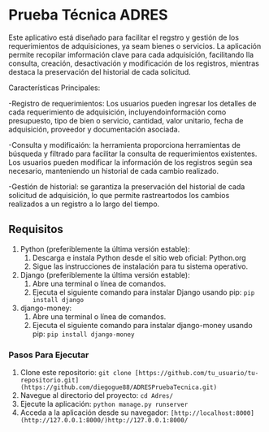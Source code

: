 # Prueba Técnica ADRES
  
  Este aplicativo está diseñado para facilitar el regstro y gestión de los requerimientos de adquisiciones, ya seam bienes o servicios.
  La aplicación permite recopilar imformación clave para cada adquisición, facilitando lla consulta, creación, desactivación y modificación
  de los registros, mientras destaca la preservación del historial de cada solicitud.

Características Principales:

  -Registro de requerimientos: Los usuarios pueden ingresar los detalles de cada requerimiento de adquisición, incluyendoinformación como presupuesto,
  tipo de bien o servicio, cantidad, valor unitario, fecha de adquisición, proveedor y documentación asociada.
  
  -Consulta y modificaión: la herramienta proporciona herramientas de búsqueda y filtrado para facilitar la consulta de requerimientos existentes. 
  Los usuarios pueden modificar la información de los registros según sea necesario, manteniendo un historial de cada cambio realizado.
  
  -Gestión de historial: se garantiza la preservación del historial de cada solicitud de adquisición, lo que permite rastreartodos los cambios 
  realizados a un registro a lo largo del tiempo.

## Requisitos
  
  1. Python (preferiblemente la última versión estable):
      1. Descarga e instala Python desde el sitio web oficial: Python.org
      2. Sigue las instrucciones de instalación para tu sistema operativo.
  2. Django (preferiblemente la última versión estable):
      1. Abre una terminal o línea de comandos.
      2. Ejecuta el siguiente comando para instalar Django usando pip:
        `pip install django`
  3. django-money:
      1. Abre una terminal o línea de comandos.
      2. Ejecuta el siguiente comando para instalar django-money usando pip:
        `pip install django-money`

### Pasos Para Ejecutar
1. Clone este repositorio: `git clone [https://github.com/tu_usuario/tu-repositorio.git](https://github.com/diegogue88/ADRESPruebaTecnica.git)`
2. Navegue al directorio del proyecto: `cd Adres/`
4. Ejecute la aplicación: `python manage.py runserver`
5. Acceda a la aplicación desde su navegador: `[http://localhost:8000](http://127.0.0.1:8000/)http://127.0.0.1:8000/`
